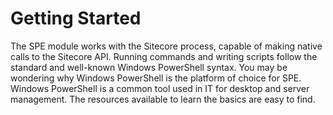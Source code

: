 # Getting Started

The SPE module works with the Sitecore process, capable of making native calls to the Sitecore API. Running commands and writing scripts follow the standard and well-known Windows PowerShell syntax. You may be wondering why Windows PowerShell is the platform of choice for SPE. Windows PowerShell is a common tool used in IT for desktop and server management. The resources available to learn the basics are easy to find.
